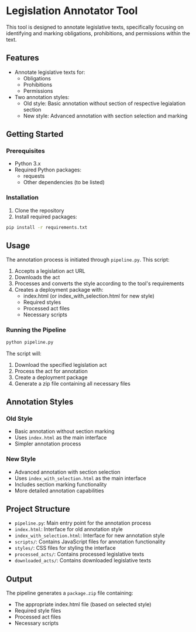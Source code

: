 # Legislation Annotator Tool

This tool is designed to annotate legislative texts, specifically focusing on identifying and marking obligations, prohibitions, and permissions within the text.

## Features

- Annotate legislative texts for:
  - Obligations
  - Prohibitions
  - Permissions
- Two annotation styles:
  - Old style: Basic annotation without section of respective legialation section
  - New style: Advanced annotation with section selection and marking

## Getting Started

### Prerequisites

- Python 3.x
- Required Python packages:
  - requests
  - Other dependencies (to be listed)

### Installation

1. Clone the repository
2. Install required packages:
```bash
pip install -r requirements.txt
```

## Usage

The annotation process is initiated through `pipeline.py`. This script:

1. Accepts a legislation act URL
2. Downloads the act
3. Processes and converts the style according to the tool's requirements
4. Creates a deployment package with:
   - index.html (or index_with_selection.html for new style)
   - Required styles
   - Processed act files
   - Necessary scripts

### Running the Pipeline

```bash
python pipeline.py
```

The script will:
1. Download the specified legislation act
2. Process the act for annotation
3. Create a deployment package
4. Generate a zip file containing all necessary files

## Annotation Styles

### Old Style
- Basic annotation without section marking
- Uses `index.html` as the main interface
- Simpler annotation process

### New Style
- Advanced annotation with section selection
- Uses `index_with_selection.html` as the main interface
- Includes section marking functionality
- More detailed annotation capabilities

## Project Structure

- `pipeline.py`: Main entry point for the annotation process
- `index.html`: Interface for old annotation style
- `index_with_selection.html`: Interface for new annotation style
- `scripts/`: Contains JavaScript files for annotation functionality
- `styles/`: CSS files for styling the interface
- `processed_acts/`: Contains processed legislative texts
- `downloaded_acts/`: Contains downloaded legislative texts

## Output

The pipeline generates a `package.zip` file containing:
- The appropriate index.html file (based on selected style)
- Required style files
- Processed act files
- Necessary scripts

